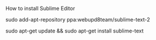 
How to install Sublime Editor 

sudo add-apt-repository ppa:webupd8team/sublime-text-2

sudo apt-get update && sudo apt-get install sublime-text